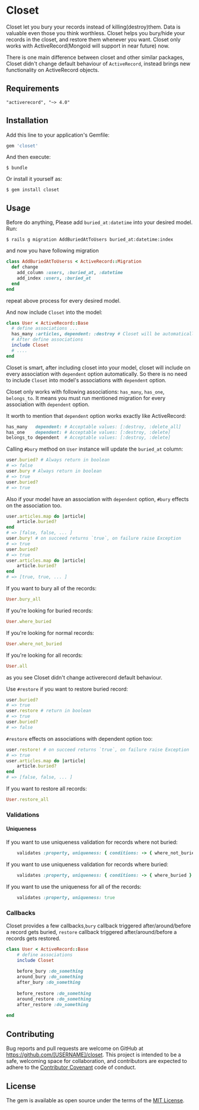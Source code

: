 # Closet
Closet let you bury your records instead of killing(destroy)them.
Data is valuable even those you think worthless.
Closet helps you bury/hide your records in the closet, and restore them whenever you want.
Closet only works with ActiveRecord(Mongoid will support in near future) now.

There is one main difference between closet and other similar packages, Closet didn't change default behaviour of `ActiveRecord`, instead brings new functionality on ActiveRecord objects. 

## Requirements
    "activerecord", "~> 4.0"
    
## Installation

Add this line to your application's Gemfile:

```ruby
gem 'closet'
```

And then execute:

    $ bundle

Or install it yourself as:

    $ gem install closet

## Usage

Before do anything, Please add `buried_at:datetime` into your desired model.
Run:

    $ rails g migration AddBuriedAtToUsers buried_at:datetime:index

and now you have following migration

```ruby
class AddBuriedAtToUserss < ActiveRecord::Migration
  def change
    add_column :users, :buried_at, :datetime
    add_index :users, :buried_at
  end
end
```

repeat above process for every desired model.

And now include `Closet` into the model:

```ruby
class User < ActiveRecord::Base
  # define associations ...
  has_many :articles, dependent: :destroy # Closet will be automatically included to class of this association
  # After define associations
  include Closet
  # ....
end
```

Closet is smart, after including closet into your model, closet will include on every association with `dependent` option automatically.
So there is no need to include `Closet` into model's associations with `dependent` option.

Closet only works with following associations: `has_many`, `has_one`, `belongs_to`.
It means you must run mentioned migration for every association with `dependent` option.

It worth to mention that `dependent` option works exactly like ActiveRecord:
```ruby
has_many   dependent: # Acceptable values: [:destroy, :delete_all]
has_one    dependent: # Acceptable values: [:destroy, :delete]
belongs_to dependent  # Acceptable values: [:destroy, :delete]
```


Calling `#bury` method on `User` instance will update the `buried_at` column:

```ruby
user.buried? # Always return in boolean
# => false
user.bury # Always return in boolean
# => true
user.buried?
# => true
```

Also if your model have an association with `dependent` option, `#bury` effects on the association too.

```ruby
user.articles.map do |article|
    article.buried?
end
# => [false, false, ... ]
user.bury! # on succeed returns `true`, on failure raise Exception
# => true
user.buried?
# => true
user.articles.map do |article|
    article.buried?
end
# => [true, true, ... ]
```
If you want to bury all of the records:
```ruby
User.bury_all
```
If you're looking for buried records:
```ruby
User.where_buried
```
If you're looking for normal records:
```ruby
User.where_not_buried
```
If you're looking for all records:
```ruby
User.all
```
as you see Closet didn't change activerecord default behaviour.

Use `#restore` if you want to restore buried record:
```ruby
user.buried?
# => true
user.restore # return in boolean
# => true
user.buried?
# => false
```
`#restore` effects on associations with dependent option too:
```ruby
user.restore! # on succeed returns `true`, on failure raise Exception
# => true
user.articles.map do |article|
    article.buried?
end
# => [false, false, ... ]
```

If you want to restore all records:
```ruby
User.restore_all
```
### Validations
#### Uniqueness
If you want to use uniqueness validation for records where not buried:
```ruby
    validates :property, uniqueness: { conditions: -> { where_not_buried } }
```
If you want to use uniqueness validation for records where buried:
```ruby
    validates :property, uniqueness: { conditions: -> { where_buried } }
```
If you want to use the uniqueness for all of the records:
```ruby
    validates :property, uniqueness: true
```

<!--### Class methods-->
<!--`#bury_all`-->
<!--```ruby-->
<!--    User.bury_all(dependent: true)-->
<!--    # Bury all of the records in users table at once-->
<!--    # This method surrounded by ActiveRecord::Transaction-->
<!--    # Dependent option is true by defualt-->
<!--    # You can skip _bury callbacks with dependent: false-->
<!--    # On succeed returns #Array -->
<!--```-->

### Callbacks
Closet provides a few callbacks,`bury` callback triggered after/around/before a record gets buried, `restore` callback triggered after/around/before a records gets restored.
```ruby
class User < ActiveRecord::Base
    # define associations
    include Closet
    
    before_bury :do_something  
    around_bury :do_something
    after_bury :do_something
    
    before_restore :do_something  
    around_restore :do_something
    after_restore :do_something
    
end
```


## Contributing

Bug reports and pull requests are welcome on GitHub at https://github.com/[USERNAME]/closet. This project is intended to be a safe, welcoming space for collaboration, and contributors are expected to adhere to the [Contributor Covenant](contributor-covenant.org) code of conduct.


## License

The gem is available as open source under the terms of the [MIT License](http://opensource.org/licenses/MIT).

